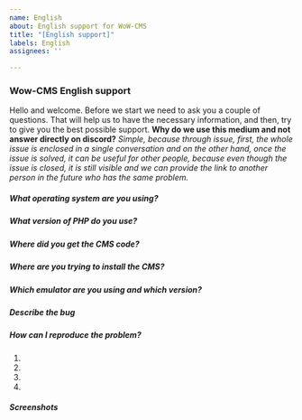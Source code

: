 ```yaml
---
name: English
about: English support for WoW-CMS
title: "[English support]"
labels: English
assignees: ''

---
```


### Wow-CMS English support

Hello and welcome. Before we start we need to ask you a couple of questions. That will help us to have the necessary information, and then, try to give you the best possible support. **Why do we use this medium and not answer directly on discord?** *Simple, because through issue, first, the whole issue is enclosed in a single conversation and on the other hand, once the issue is solved, it can be useful for other people, because even though the issue is closed, it is still visible and we can provide the link to another person in the future who has the same problem.*

##### What operating system are you using?


##### What version of PHP do you use?


##### Where did you get the CMS code?


##### Where are you trying to install the CMS?


##### Which emulator are you using and which version?


##### Describe the bug


##### How can I reproduce the problem?


1.
2.
3.
4.

##### Screenshots
